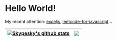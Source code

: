 # Hello World!

My recent attention: [exceljs](https://github.com/exceljs/exceljs), [leetcode-for-javascript](https://github.com/skypesky/leetcode-for-javascript)...

| <a href="https://github.com/skypesky"><img align="center" src="https://github-readme-stats.vercel.app/api?username=skypesky&show_icons=true&include_all_commits=true&theme=buefy&hide_border=true" alt="Skypesky's github stats" /></a> | <a href="https://github.com/skypesky"><img align="center" src="https://github-readme-stats.vercel.app/api/top-langs/?username=skypesky&layout=compact&theme=buefy&hide_border=true" /></a> |
| ------------- | ------------- |
